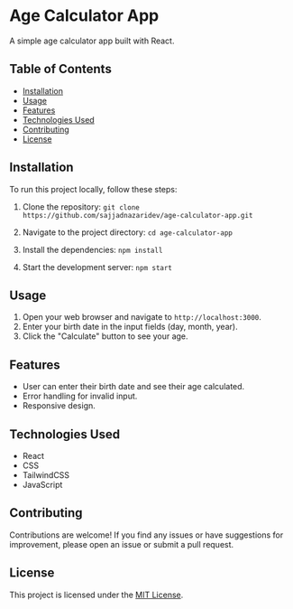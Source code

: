 # Age Calculator App

A simple age calculator app built with React.

## Table of Contents

- [Installation](#installation)
- [Usage](#usage)
- [Features](#features)
- [Technologies Used](#technologies-used)
- [Contributing](#contributing)
- [License](#license)

## Installation

To run this project locally, follow these steps:

1. Clone the repository:
`git clone https://github.com/sajjadnazaridev/age-calculator-app.git`

2. Navigate to the project directory:
`cd age-calculator-app`

3. Install the dependencies:
`npm install`

4. Start the development server:
`npm start`

## Usage

1. Open your web browser and navigate to `http://localhost:3000`.
2. Enter your birth date in the input fields (day, month, year).
3. Click the "Calculate" button to see your age.

## Features

- User can enter their birth date and see their age calculated.
- Error handling for invalid input.
- Responsive design.

## Technologies Used

- React
- CSS
- TailwindCSS
- JavaScript

## Contributing

Contributions are welcome! If you find any issues or have suggestions for improvement, please open an issue or submit a pull request.

## License

This project is licensed under the [MIT License](LICENSE).
